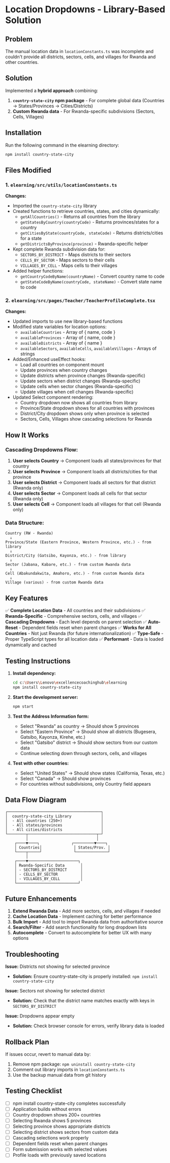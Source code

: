 # Location Dropdowns - Library-Based Solution

## Problem
The manual location data in `locationConstants.ts` was incomplete and couldn't provide all districts, sectors, cells, and villages for Rwanda and other countries.

## Solution
Implemented a **hybrid approach** combining:
1. **`country-state-city` npm package** - For complete global data (Countries → States/Provinces → Cities/Districts)
2. **Custom Rwanda data** - For Rwanda-specific subdivisions (Sectors, Cells, Villages)

## Installation
Run the following command in the elearning directory:
```bash
npm install country-state-city
```

## Files Modified

### 1. `elearning/src/utils/locationConstants.ts`
**Changes:**
- Imported the `country-state-city` library
- Created functions to retrieve countries, states, and cities dynamically:
  - `getAllCountries()` - Returns all countries from the library
  - `getStatesByCountry(countryCode)` - Returns provinces/states for a country
  - `getCitiesByState(countryCode, stateCode)` - Returns districts/cities for a state
  - `getDistrictsByProvince(province)` - Rwanda-specific helper
- Kept complete Rwanda subdivision data for:
  - `SECTORS_BY_DISTRICT` - Maps districts to their sectors
  - `CELLS_BY_SECTOR` - Maps sectors to their cells
  - `VILLAGES_BY_CELL` - Maps cells to their villages
- Added helper functions:
  - `getCountryCodeByName(countryName)` - Convert country name to code
  - `getStateCodeByName(countryCode, stateName)` - Convert state name to code

### 2. `elearning/src/pages/Teacher/TeacherProfileComplete.tsx`
**Changes:**
- Updated imports to use new library-based functions
- Modified state variables for location options:
  - `availableCountries` - Array of { name, code }
  - `availableProvinces` - Array of { name, code }
  - `availableDistricts` - Array of { name }
  - `availableSectors`, `availableCells`, `availableVillages` - Arrays of strings
- Added/Enhanced useEffect hooks:
  - Load all countries on component mount
  - Update provinces when country changes
  - Update districts when province changes (Rwanda-specific)
  - Update sectors when district changes (Rwanda-specific)
  - Update cells when sector changes (Rwanda-specific)
  - Update villages when cell changes (Rwanda-specific)
- Updated Select component rendering:
  - Country dropdown now shows all countries from library
  - Province/State dropdown shows for all countries with provinces
  - District/City dropdown shows only when province is selected
  - Sectors, Cells, Villages show cascading selections for Rwanda

## How It Works

### Cascading Dropdowns Flow:
1. **User selects Country** → Component loads all states/provinces for that country
2. **User selects Province** → Component loads all districts/cities for that province
3. **User selects District** → Component loads all sectors for that district (Rwanda only)
4. **User selects Sector** → Component loads all cells for that sector (Rwanda only)
5. **User selects Cell** → Component loads all villages for that cell (Rwanda only)

### Data Structure:
```
Country (RW - Rwanda)
  ↓
Province/State (Eastern Province, Western Province, etc.) - from library
  ↓
District/City (Gatsibo, Kayonza, etc.) - from library
  ↓
Sector (Jabana, Kabare, etc.) - from custom Rwanda data
  ↓
Cell (Abakundakwita, Amahoro, etc.) - from custom Rwanda data
  ↓
Village (various) - from custom Rwanda data
```

## Key Features

✅ **Complete Location Data** - All countries and their subdivisions
✅ **Rwanda-Specific** - Comprehensive sectors, cells, and villages
✅ **Cascading Dropdowns** - Each level depends on parent selection
✅ **Auto-Reset** - Dependent fields reset when parent changes
✅ **Works for All Countries** - Not just Rwanda (for future internationalization)
✅ **Type-Safe** - Proper TypeScript types for all location data
✅ **Performant** - Data is loaded dynamically and cached

## Testing Instructions

1. **Install dependency:**
   ```bash
   cd c:\Users\Lenovo\excellencecoachinghub\elearning
   npm install country-state-city
   ```

2. **Start the development server:**
   ```bash
   npm start
   ```

3. **Test the Address Information form:**
   - Select "Rwanda" as country → Should show 5 provinces
   - Select "Eastern Province" → Should show all districts (Bugesera, Gatsibo, Kayonza, Kirehe, etc.)
   - Select "Gatsibo" district → Should show sectors from our custom data
   - Continue selecting down through sectors, cells, and villages

4. **Test with other countries:**
   - Select "United States" → Should show states (California, Texas, etc.)
   - Select "Canada" → Should show provinces
   - For countries without subdivisions, only Country field appears

## Data Flow Diagram

```
┌─────────────────────────────────────────┐
│  country-state-city Library             │
│  - All countries (250+)                 │
│  - All states/provinces                 │
│  - All cities/districts                 │
└────────┬──────────────────────────────┬─┘
         │                              │
    ┌────▼────┐              ┌─────────▼────┐
    │ Countries│              │ States/Prov. │
    └────┬─────┘              └──────────────┘
         │
    ┌────▼──────────────────────┐
    │ Rwanda-Specific Data       │
    │ - SECTORS_BY_DISTRICT      │
    │ - CELLS_BY_SECTOR          │
    │ - VILLAGES_BY_CELL         │
    └───────────────────────────┘
```

## Future Enhancements

1. **Extend Rwanda Data** - Add more sectors, cells, and villages if needed
2. **Cache Location Data** - Implement caching for better performance
3. **Bulk Import** - Add tool to import Rwanda data from authoritative source
4. **Search/Filter** - Add search functionality for long dropdown lists
5. **Autocomplete** - Convert to autocomplete for better UX with many options

## Troubleshooting

**Issue:** Districts not showing for selected province
- **Solution:** Ensure country-state-city is properly installed: `npm install country-state-city`

**Issue:** Sectors not showing for selected district  
- **Solution:** Check that the district name matches exactly with keys in `SECTORS_BY_DISTRICT`

**Issue:** Dropdowns appear empty
- **Solution:** Check browser console for errors, verify library data is loaded

## Rollback Plan

If issues occur, revert to manual data by:
1. Remove npm package: `npm uninstall country-state-city`
2. Comment out library imports in `locationConstants.ts`
3. Use the backup manual data from git history

## Testing Checklist

- [ ] npm install country-state-city completes successfully
- [ ] Application builds without errors
- [ ] Country dropdown shows 200+ countries
- [ ] Selecting Rwanda shows 5 provinces
- [ ] Selecting province shows appropriate districts
- [ ] Selecting district shows sectors from custom data
- [ ] Cascading selections work properly
- [ ] Dependent fields reset when parent changes
- [ ] Form submission works with selected values
- [ ] Profile loads with previously saved locations